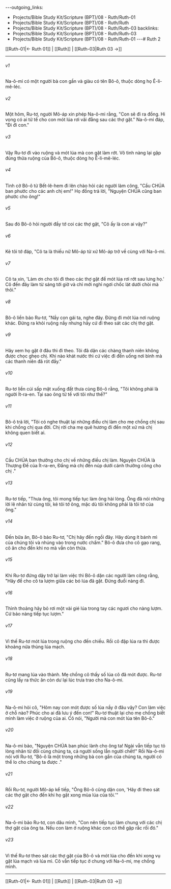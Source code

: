 ---outgoing_links:
  - Projects/Bible Study Kit/Scripture (BPT)/08 - Ruth/Ruth-01
  - Projects/Bible Study Kit/Scripture (BPT)/08 - Ruth/Ruth
  - Projects/Bible Study Kit/Scripture (BPT)/08 - Ruth/Ruth-03
backlinks:
  - Projects/Bible Study Kit/Scripture (BPT)/08 - Ruth/Ruth-03
  - Projects/Bible Study Kit/Scripture (BPT)/08 - Ruth/Ruth-01
---# Ruth 2

[[Ruth-01|← Ruth 01]] | [[Ruth]] | [[Ruth-03|Ruth 03 →]]
***



###### v1 
Na-ô-mi có một người bà con gần và giàu có tên Bô-ô, thuộc dòng họ Ê-li-mê-léc. 

###### v2 
Một hôm, Ru-tơ, người Mô-áp xin phép Na-ô-mi rằng, "Con sẽ đi ra đồng. Hi vọng có ai tử tế cho con mót lúa rơi vãi đằng sau các thợ gặt." Na-ô-mi đáp, "Đi đi con." 

###### v3 
Vậy Ru-tơ đi vào ruộng và mót lúa mà con gặt làm rớt. Vô tình nàng lại gặp đúng thửa ruộng của Bô-ô, thuộc dòng họ Ê-li-mê-léc. 

###### v4 
Tình cờ Bô-ô từ Bết-lê-hem đi lên chào hỏi các người làm công, "Cầu CHÚA ban phước cho các anh chị em!" Họ đồng trả lời, "Nguyện CHÚA cũng ban phước cho ông!" 

###### v5 
Sau đó Bô-ô hỏi người đầy tớ coi các thợ gặt, "Cô ấy là con ai vậy?" 

###### v6 
Kẻ tôi tớ đáp, "Cô ta là thiếu nữ Mô-áp từ xứ Mô-áp trở về cùng với Na-ô-mi. 

###### v7 
Cô ta xin, 'Làm ơn cho tôi đi theo các thợ gặt để mót lúa rơi rớt sau lưng họ.' Cô đến đây làm từ sáng tới giờ và chỉ mới nghỉ ngơi chốc lát dưới chòi mà thôi." 

###### v8 
Bô-ô liền bảo Ru-tơ, "Nầy con gái ta, nghe đây. Đừng đi mót lúa nơi ruộng khác. Đừng ra khỏi ruộng nầy nhưng hãy cứ đi theo sát các chị thợ gặt. 

###### v9 
Hãy xem họ gặt ở đâu thì đi theo. Tôi đã dặn các chàng thanh niên không được chọc ghẹo chị. Khi nào khát nước thì cứ việc đi đến uống nơi bình mà các thanh niên đã rót đầy." 

###### v10 
Ru-tơ liền cúi sấp mặt xuống đất thưa cùng Bô-ô rằng, "Tôi không phải là người Ít-ra-en. Tại sao ông tử tế với tôi như thế?" 

###### v11 
Bô-ô trả lời, "Tôi có nghe thuật lại những điều chị làm cho mẹ chồng chị sau khi chồng chị qua đời. Chị rời cha mẹ quê hương đi đến một xứ mà chị không quen biết ai. 

###### v12 
Cầu CHÚA ban thưởng cho chị về những điều chị làm. Nguyện CHÚA là Thượng Đế của Ít-ra-en, Đấng mà chị đến núp dưới cánh thưởng công cho chị ." 

###### v13 
Ru-tơ tiếp, "Thưa ông, tôi mong tiếp tục làm ông hài lòng. Ông đã nói những lời lẽ nhân từ cùng tôi, kẻ tôi tớ ông, mặc dù tôi không phải là tôi tớ của ông." 

###### v14 
Đến bữa ăn, Bô-ô bảo Ru-tơ, "Chị hãy đến ngồi đây. Hãy dùng ít bánh mì của chúng tôi và nhúng vào trong nước chấm." Bô-ô đưa cho cô gạo rang, cô ăn cho đến khi no mà vẫn còn thừa. 

###### v15 
Khi Ru-tơ đứng dậy trở lại làm việc thì Bô-ô dặn các người làm công rằng, "Hãy để cho cô ta lượm giữa các bó lúa đã gặt. Đừng đuổi nàng đi. 

###### v16 
Thỉnh thoảng hãy bỏ rơi một vài gié lúa trong tay các ngươi cho nàng lượm. Cứ bảo nàng tiếp tục lượm." 

###### v17 
Vì thế Ru-tơ mót lúa trong ruộng cho đến chiều. Rồi cô đập lúa ra thì được khoảng nửa thùng lúa mạch. 

###### v18 
Ru-tơ mang lúa vào thành. Mẹ chồng cô thấy số lúa cô đã mót được. Ru-tơ cũng lấy ra thức ăn còn dư lại lúc trưa trao cho Na-ô-mi. 

###### v19 
Na-ô-mi hỏi cô, "Hôm nay con mót được số lúa nầy ở đâu vậy? Con làm việc ở chỗ nào? Phúc cho ai đã lưu ý đến con!" Ru-tơ thuật lại cho mẹ chồng biết mình làm việc ở ruộng của ai. Cô nói, "Người mà con mót lúa tên Bô-ô." 

###### v20 
Na-ô-mi bảo, "Nguyện CHÚA ban phúc lành cho ông ta! Ngài vẫn tiếp tục tỏ lòng nhân từ đối cùng chúng ta, cả người sống lẫn người chết!" Rồi Na-ô-mi nói với Ru-tơ, "Bô-ô là một trong những bà con gần của chúng ta, người có thể lo cho chúng ta được ." 

###### v21 
Rồi Ru-tơ, người Mô-áp kể tiếp, "Ông Bô-ô cũng dặn con, 'Hãy đi theo sát các thợ gặt cho đến khi họ gặt xong mùa lúa của tôi.'" 

###### v22 
Na-ô-mi bảo Ru-tơ, con dâu mình, "Con nên tiếp tục làm chung với các chị thợ gặt của ông ta. Nếu con làm ở ruộng khác con có thể gặp rắc rối đó." 

###### v23 
Vì thế Ru-tơ theo sát các thợ gặt của Bô-ô và mót lúa cho đến khi xong vụ gặt lúa mạch và lúa mì. Cô vẫn tiếp tục ở chung với Na-ô-mi, mẹ chồng mình.

***
[[Ruth-01|← Ruth 01]] | [[Ruth]] | [[Ruth-03|Ruth 03 →]]
